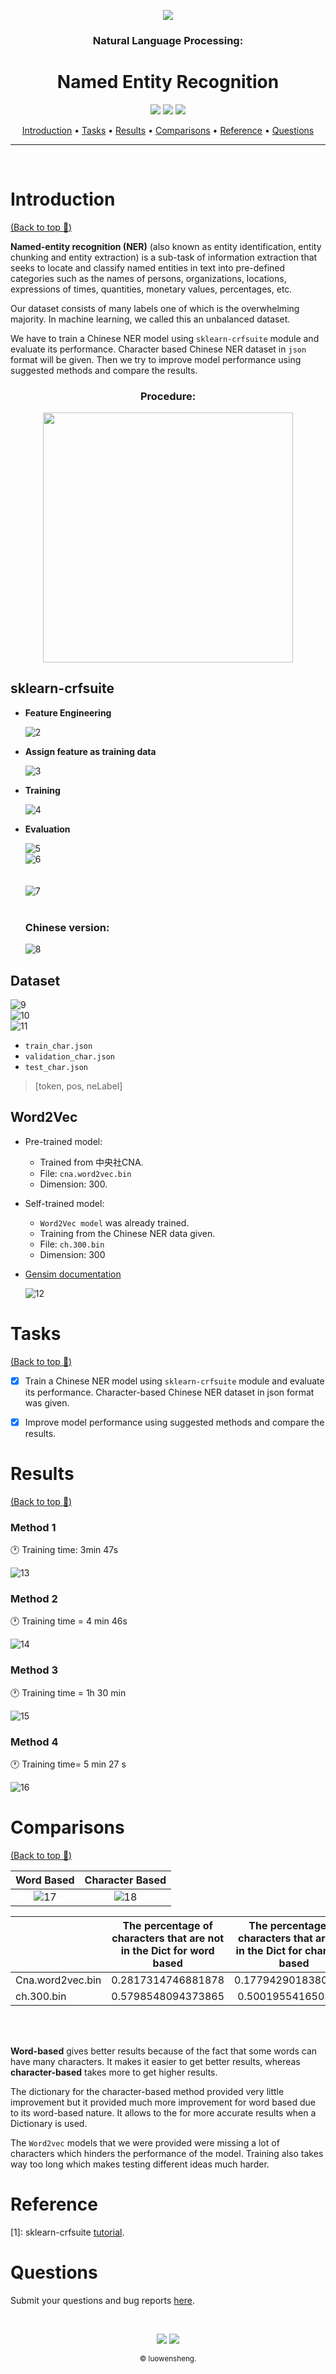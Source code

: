 <p align="center">
    <a href="https://github.com/luowensheng"><img src="https://i.ibb.co/0FmPqfm/logo1a.png"></a>
</p>

<h3 align="center">Natural Language Processing:</h3>
<h1 align="center">Named Entity Recognition
</h1>
<p align="center">
    <a href="https://jupyter.org/"><img src="https://img.shields.io/badge/Made with-Jupyter Notebook-Orange.svg"></a>
    <a href="https://github.com/luowensheng/NLP_Named-Entity-Recognition/pulse"><img src="https://img.shields.io/badge/Maintained%3F-yes-green.svg"></a>
    <a href="https://github.com/luowensheng"><img src="https://badges.frapsoft.com/os/v2/open-source.svg?v=103"></a>
</p>

<p align="center">
  <a href="#Introduction">Introduction</a> •
  <a href="#Tasks">Tasks</a> •
  <a href="#Results">Results</a> •
  <a href="#Comparisons">Comparisons</a> •
  <a href="#Reference">Reference</a> •
  <a href="#Questions">Questions</a>
</p>

___

<br>

# Introduction
[(Back to top :arrow_up_small:)](#Named-Entity-Recognition)

**Named-entity recognition (NER)** (also known as entity identification, entity chunking and entity extraction) is a sub-task of information extraction that seeks to locate and classify named entities in text into pre-defined categories such as the names of persons, organizations, locations, expressions of times, quantities, monetary values, percentages, etc.

Our dataset consists of many labels one of which is the overwhelming majority. In machine learning, we called this an unbalanced dataset.

We have to train a Chinese NER model using ```sklearn-crfsuite``` module and evaluate its performance. Character based Chinese NER dataset in ```json``` format will be given. Then we try to improve model performance using suggested methods and compare the results. 

<h3 align="center"><b>Procedure:</h3></b>
<p align="center">
<img src="https://i.ibb.co/k8PtKzp/1.jpg" width="400"></a>
</p>

## **sklearn-crfsuite**
* **Feature Engineering**

    <img src="https://i.ibb.co/qMM8DGY/2.jpg" alt="2" border="0"></a>

* **Assign feature as training data**

    <img src="https://i.ibb.co/61ctmbs/3.jpg" alt="3" border="0"></a>

* **Training**

    <img src="https://i.ibb.co/4f5j1Hk/4.jpg" alt="4" border="0"></a>

* **Evaluation**

    <img src="https://i.ibb.co/LZwJ8Dn/5.jpg" alt="5" border="0"></a>
    <br>
    <img src="https://i.ibb.co/m8H3qPd/6.jpg" alt="6" border="0"></a>
    <br>
    <br>
    <br>
    <img src="https://i.ibb.co/zfBBnpg/7.jpg" alt="7" border="0"></a>
    <br>
    <br>

    <h3><b>Chinese version:</h3></b>

    <img src="https://i.ibb.co/7gmm0WW/8.jpg" alt="8" border="0"></a>


## **Dataset**

<img src="https://i.ibb.co/zftFNfQ/9.jpg" alt="9" border="0"></a>
<br>
<img src="https://i.ibb.co/CmwwCLx/10.jpg" alt="10" border="0"></a>
<br>
<img src="https://i.ibb.co/pPf9bpW/11.jpg" alt="11" border="0"></a>

* ```train_char.json```
* ```validation_char.json```
* ```test_char.json```
>[token, pos, neLabel]

## **Word2Vec**
* Pre-trained model:
    * Trained from 中央社CNA.
    * File: ```cna.word2vec.bin```
    * Dimension: 300.
* Self-trained model:
    * ```Word2Vec model``` was already trained.
    * Training from the Chinese NER data given.
    * File: ```ch.300.bin```
    * Dimension: 300
* [Gensim documentation](https://radimrehurek.com/gensim/models/keyedvectors.html)

    <img src="https://i.ibb.co/SRJqj7t/12.jpg" alt="12" border="0"></a>

# Tasks
[(Back to top :arrow_up_small:)](#Named-Entity-Recognition)

- [x] Train a Chinese NER model using ```sklearn-crfsuite```
module and evaluate its performance. Character-based
Chinese NER dataset in json format was given.
- [x] Improve model performance using suggested
methods and compare the results.


# Results
[(Back to top :arrow_up_small:)](#Named-Entity-Recognition)

### **Method 1**
:clock1: Training time: 3min 47s

<img src="https://i.ibb.co/bL75Ps9/13.jpg" alt="13" border="0"></a>

### **Method 2**
:clock1: Training time = 4 min 46s

<img src="https://i.ibb.co/8nktK2L/14.jpg" alt="14" border="0"></a>

### **Method 3**
:clock1: Training time = 1h 30 min

<img src="https://i.ibb.co/fCtY4wX/15.jpg" alt="15" border="0"></a>

### **Method 4**
:clock1: Training time= 5 min 27 s

<img src="https://i.ibb.co/j5FWxRS/16.jpg" alt="16" border="0"></a>


# Comparisons
[(Back to top :arrow_up_small:)](#Named-Entity-Recognition)

| Word Based | Character Based |
| :--: | :--: |
| <img src="https://i.ibb.co/qg1KCC7/17.jpg" alt="17" border="0">| <img src="https://i.ibb.co/GcxWqmf/18.jpg" alt="18" border="0"> |

|        | The percentage of characters that are not in the Dict for word based | The percentage of characters that are not in the Dict for character based |
| :--- | :--: | :--: |
| Cna.word2vec.bin | 0.2817314746881878 | 0.17794290183809153 |
| ch.300.bin | 0.5798548094373865 | 0.5001955416503715 |
<br>
<br>

**Word-based** gives better results because of the fact that some words can have many characters. It makes it easier to get better results, whereas **character-based** takes more to get higher results.

The dictionary for the character-based method provided very little improvement but it provided much more improvement for word based due to its word-based nature. It allows to the for more accurate results when a Dictionary is used.

The ```Word2vec``` models that we were provided were missing a lot of characters which hinders the performance of the model. Training also takes way too long which makes testing different ideas much harder.


# Reference
[1]: sklearn-crfsuite [tutorial](https://sklearn-crfsuite.readthedocs.io/en/latest/tutorial.html#let-s-use-conll-2002-data-to-build-a-ner-system).


# Questions
Submit your questions and bug reports [here](https://github.com/luowensheng/Natural-Language-Processing-Grammatical-Error-Correction-/issues).


<br>
<p align="center">
    <img src="https://forthebadge.com/images/badges/built-by-developers.svg"> <img src="https://forthebadge.com/images/badges/uses-git.svg"></a>
<p align="center">  
  <sub>© luowensheng.
  </a></p>

